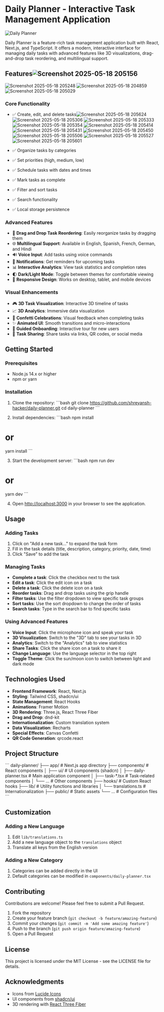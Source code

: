 # Daily Planner - Interactive Task Management Application

![Daily Planner](https://placeholder.svg?height=300&width=600&text=Daily+Planner)

Daily Planner is a feature-rich task management application built with React, Next.js, and TypeScript. It offers a modern, interactive interface for managing daily tasks with advanced features like 3D visualizations, drag-and-drop task reordering, and multilingual support.

## Features![Screenshot 2025-05-18 205156](https://github.com/user-attachments/assets/4a31f56d-b891-4d59-8aa5-467201a4a70e)
![Screenshot 2025-05-18 205248](https://github.com/user-attachments/assets/e1f39e33-eac5-4fc5-bb91-4c4b7c57d0a1)
![Screenshot 2025-05-18 204859](https://github.com/user-attachments/assets/52c772e8-58c6-4a57-b9d5-2f8aa24f368f)
![Screenshot 2025-05-18 205029](https://github.com/user-attachments/assets/c87a1248-6d9f-4b1e-99d1-09428d51340d)


### Core Functionality
- ✅ Create, edit, and delete tasks![Screenshot 2025-05-18 205624](https://github.com/user-attachments/assets/e6a5e55b-613c-4c35-84a7-f35ec9e5c7fb)
![Screenshot 2025-05-18 205306](https://github.com/user-attachments/assets/2f781731-409d-4599-9ae0-0303fd406ca2)
![Screenshot 2025-05-18 205333](https://github.com/user-attachments/assets/0e81bd3f-6da8-4ba5-a941-3a58023027dc)
![Screenshot 2025-05-18 205354](https://github.com/user-attachments/assets/3361302c-6e70-4782-992a-ca108f94d666)
![Screenshot 2025-05-18 205414](https://github.com/user-attachments/assets/7da7998f-5624-4fa6-868a-b55b27b20a67)
![Screenshot 2025-05-18 205431](https://github.com/user-attachments/assets/7aa01256-c167-4f5a-9bd5-fcb65a929bb0)
![Screenshot 2025-05-18 205450](https://github.com/user-attachments/assets/0af83a9b-8730-49fa-897d-8c34e1bce668)
![Screenshot 2025-05-18 205506](https://github.com/user-attachments/assets/1d4995c9-a227-423d-829c-0b054e558035)
![Screenshot 2025-05-18 205527](https://github.com/user-attachments/assets/a5ae2f75-fec0-4b52-a067-746dfcc765bf)
![Screenshot 2025-05-18 205601](https://github.com/user-attachments/assets/b0cb698f-2751-453a-8d5f-51911cd35556)

- ✅ Organize tasks by categories
- ✅ Set priorities (high, medium, low)
- ✅ Schedule tasks with dates and times
- ✅ Mark tasks as complete
- ✅ Filter and sort tasks
- ✅ Search functionality
- ✅ Local storage persistence

### Advanced Features
- 🔄 **Drag and Drop Task Reordering**: Easily reorganize tasks by dragging them
- 🌐 **Multilingual Support**: Available in English, Spanish, French, German, and Hindi
- 🔊 **Voice Input**: Add tasks using voice commands
- 🔔 **Notifications**: Get reminders for upcoming tasks
- 📊 **Interactive Analytics**: View task statistics and completion rates
- 🌓 **Dark/Light Mode**: Toggle between themes for comfortable viewing
- 📱 **Responsive Design**: Works on desktop, tablet, and mobile devices

### Visual Enhancements
- 🎮 **3D Task Visualization**: Interactive 3D timeline of tasks
- 📈 **3D Analytics**: Immersive data visualization
- 🎉 **Confetti Celebrations**: Visual feedback when completing tasks
- ✨ **Animated UI**: Smooth transitions and micro-interactions
- 🚀 **Guided Onboarding**: Interactive tour for new users
- 🔗 **Task Sharing**: Share tasks via links, QR codes, or social media

## Getting Started

### Prerequisites
- Node.js 14.x or higher
- npm or yarn

### Installation

1. Clone the repository:
\`\`\`bash
git clone https://github.com/shreyansh-hacker/daily-planner.git
cd daily-planner
\`\`\`

2. Install dependencies:
\`\`\`bash
npm install
# or
yarn install
\`\`\`

3. Start the development server:
\`\`\`bash
npm run dev
# or
yarn dev
\`\`\`

4. Open [http://localhost:3000](http://localhost:3000) in your browser to see the application.

## Usage

### Adding Tasks
1. Click on "Add a new task..." to expand the task form
2. Fill in the task details (title, description, category, priority, date, time)
3. Click "Save" to add the task

### Managing Tasks
- **Complete a task**: Click the checkbox next to the task
- **Edit a task**: Click the edit icon on a task
- **Delete a task**: Click the delete icon on a task
- **Reorder tasks**: Drag and drop tasks using the grip handle
- **Filter tasks**: Use the filter dropdown to view specific task groups
- **Sort tasks**: Use the sort dropdown to change the order of tasks
- **Search tasks**: Type in the search bar to find specific tasks

### Using Advanced Features
- **Voice Input**: Click the microphone icon and speak your task
- **3D Visualization**: Switch to the "3D" tab to see your tasks in 3D
- **Analytics**: Switch to the "Analytics" tab to view statistics
- **Share Tasks**: Click the share icon on a task to share it
- **Change Language**: Use the language selector in the top right
- **Toggle Theme**: Click the sun/moon icon to switch between light and dark mode

## Technologies Used

- **Frontend Framework**: React, Next.js
- **Styling**: Tailwind CSS, shadcn/ui
- **State Management**: React Hooks
- **Animations**: Framer Motion
- **3D Rendering**: Three.js, React Three Fiber
- **Drag and Drop**: dnd-kit
- **Internationalization**: Custom translation system
- **Data Visualization**: Recharts
- **Special Effects**: Canvas Confetti
- **QR Code Generation**: qrcode.react

## Project Structure

\`\`\`
daily-planner/
├── app/                  # Next.js app directory
├── components/           # React components
│   ├── ui/               # UI components (shadcn)
│   ├── daily-planner.tsx # Main application component
│   ├── task-*.tsx        # Task-related components
│   └── ...               # Other components
├── hooks/                # Custom React hooks
├── lib/                  # Utility functions and libraries
│   └── translations.ts   # Internationalization
├── public/               # Static assets
└── ...                   # Configuration files
\`\`\`

## Customization

### Adding a New Language
1. Edit `lib/translations.ts`
2. Add a new language object to the `translations` object
3. Translate all keys from the English version

### Adding a New Category
1. Categories can be added directly in the UI
2. Default categories can be modified in `components/daily-planner.tsx`

## Contributing

Contributions are welcome! Please feel free to submit a Pull Request.

1. Fork the repository
2. Create your feature branch (`git checkout -b feature/amazing-feature`)
3. Commit your changes (`git commit -m 'Add some amazing feature'`)
4. Push to the branch (`git push origin feature/amazing-feature`)
5. Open a Pull Request

## License

This project is licensed under the MIT License - see the LICENSE file for details.

## Acknowledgments

- Icons from [Lucide Icons](https://lucide.dev/)
- UI components from [shadcn/ui](https://ui.shadcn.com/)
- 3D rendering with [React Three Fiber](https://docs.pmnd.rs/react-three-fiber)
